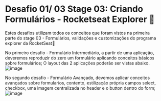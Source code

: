 # Desafio 01/ 03 Stage 03: Criando Formulários - Rocketseat Explorer 🚀

Estes desafios utilizam todos os conceitos que foram vistos na primeira parte do stage 03 - Formulários, validações e customizações do programa explorer da RocketSeat🚀

No primeiro desafio - Formulário Intermediário, a partir de uma aplicação, deveremos reproduzir do zero um formulário aplicando conceitos básicos sobre formulários;
O layout das 2 aplicações poderão ser vistas abaixo.
![image](https://user-images.githubusercontent.com/107228378/183114815-1bc81da3-1c0a-4a3a-9e91-91cc3846c813.png)

No segundo desafio - Formulário Avançado, devemos aplicar conceitos avançados sobre formularios, contento, estilização própria campos select, checkbox, uma imagem centralizada no header e o button dentro do form;
![image](https://user-images.githubusercontent.com/107228378/183115868-7aa3a1a9-6e92-4cb3-9319-36c348252a91.png)
